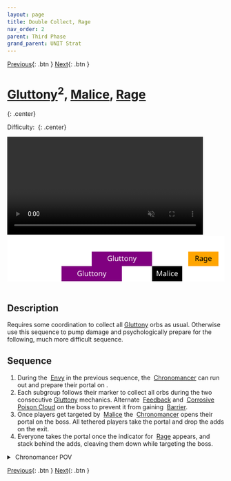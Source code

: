 ```yaml
---
layout: page
title: Double Collect, Rage
nav_order: 2
parent: Third Phase
grand_parent: UNIT Strat
---
```


[Previous](seq1.html){: .btn } [Next](seq3.html){: .btn }

# [Gluttony]<sup>2</sup>, [Malice], [Rage]
{: .center}


Difficulty: <img class="inline star_full"><img class="inline star_empty"><img class="inline star_empty"><img class="inline star_empty"><img class="inline star_empty">
{: .center}

<video class="center" width="90%" controls muted>
  <source src="../../videos/phase3/seq2.mp4" type="video/mp4">
</video>

<img class="divider">

<img class="seq-img" src="../../timelines/images/phase3/seq2.svg">

<img class="divider">

## Description
Requires some coordination to collect all [Gluttony] orbs as usual. Otherwise use this sequence to pump damage and psychologically prepare for the following, much more difficult sequence.

## Sequence
1. During the <img class="inline empowered_add"> [Envy] in the previous sequence, the <img class="inline chrono"> [Chronomancer] can run out and prepare their portal on <img class="inline triangle">.
2. Each subgroup follows their marker to collect all orbs during the two consecutive [Gluttony] mechanics. Alternate <img class="inline feedback"> [Feedback](https://wiki.guildwars2.com/wiki/Feedback) and <img class="inline cpc"> [Corrosive Poison Cloud](https://wiki.guildwars2.com/wiki/Corrosive_Poison_Cloud) on the boss to prevent it from gaining <img class="inline barrier"> [Barrier](https://wiki.guildwars2.com/wiki/Barrier).
3. Once players get targeted by <img class="inline empowered_add"> [Malice] the <img class="inline chrono"> [Chronomancer] opens their portal on the boss. All tethered players take the portal and drop the adds on the exit. 
4. Everyone takes the portal once the indicator for <img class="inline empowered_add"> [Rage] appears, and stack behind the adds, cleaving them down while targeting the boss.

<details>
  <summary><img class="inline chrono"> Chronomancer POV</summary>
  <iframe class="youtube-video" src="https://www.youtube.com/embed/OA3tzmAsea0?si=ytuj9FtN2UTVK0Zw&start=319&end=353&mute=1 " frameborder="0" allow="accelerometer; clipboard-write; encrypted-media; gyroscope; picture-in-picture; web-share" referrerpolicy="strict-origin-when-cross-origin" allowfullscreen></iframe>
</details>

[Previous](seq1.html){: .btn } [Next](seq3.html){: .btn }

[Gluttony]: ../../mechanics/aspects/regret.html
[Malice]: ../../mechanics/aspects/malice.html
[Rage]: ../../mechanics/aspects/rage.html
[Envy]: ../../mechanics/aspects/envy.html
[Chronomancer]: https://wiki.guildwars2.com/wiki/Chronomancer
[Portal]: https://wiki.guildwars2.com/wiki/Portal_Entre